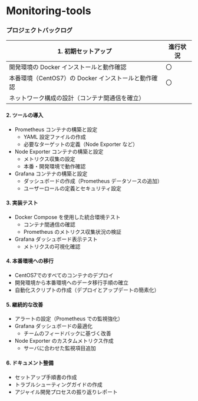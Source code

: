 # Monitoring-tools

### **プロジェクトバックログ**

|**1. 初期セットアップ**|進行状況|
|----|----|
|開発環境の Docker インストールと動作確認|〇|
|本番環境（CentOS7）の Docker インストールと動作確認|〇|
|ネットワーク構成の設計（コンテナ間通信を確立）||

#### **2. ツールの導入**
- Prometheus コンテナの構築と設定
  - YAML 設定ファイルの作成
  - 必要なターゲットの定義（Node Exporter など）
- Node Exporter コンテナの構築と設定
  - メトリクス収集の設定
  - 本番・開発環境で動作確認
- Grafana コンテナの構築と設定
  - ダッシュボードの作成（Prometheus データソースの追加）
  - ユーザーロールの定義とセキュリティ設定

#### **3. 実装テスト**
- Docker Compose を使用した統合環境テスト
  - コンテナ間通信の確認
  - Prometheus のメトリクス収集状況の検証
- Grafana ダッシュボード表示テスト
  - メトリクスの可視化確認

#### **4. 本番環境への移行**
- CentOS7でのすべてのコンテナのデプロイ
- 開発環境から本番環境へのデータ移行手順の確立
- 自動化スクリプトの作成（デプロイとアップデートの簡素化）

#### **5. 継続的な改善**
- アラートの設定（Prometheus での監視強化）
- Grafana ダッシュボードの最適化
  - チームのフィードバックに基づく改善
- Node Exporter のカスタムメトリクス作成
  - サーバに合わせた監視項目追加

#### **6. ドキュメント整備**
- セットアップ手順書の作成
- トラブルシューティングガイドの作成
- アジャイル開発プロセスの振り返りレポート
